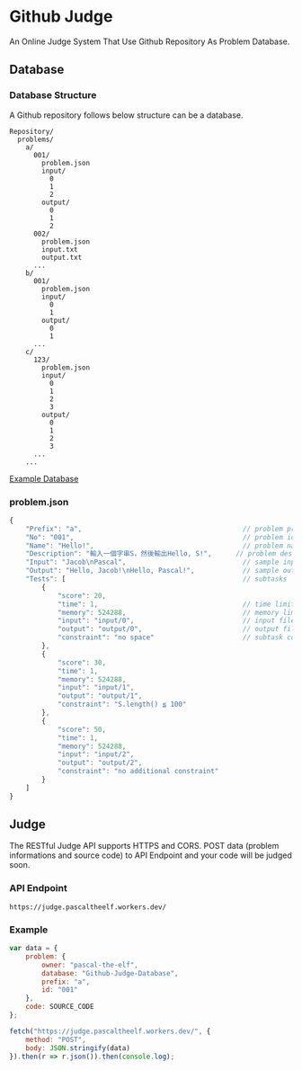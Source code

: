 # Github Judge
An Online Judge System That Use Github Repository As Problem Database.

## Database

### Database Structure
A Github repository follows below structure can be a database.
```
Repository/
  problems/
    a/
      001/
        problem.json
        input/
          0
          1
          2
        output/
          0
          1
          2
      002/
        problem.json
        input.txt
        output.txt
      ...
    b/
      001/
        problem.json
        input/
          0
          1
        output/
          0
          1
      ...
    c/
      123/
        problem.json
        input/
          0
          1
          2
          3
        output/
          0
          1
          2
          3
      ...
    ...
```
[Example Database](https://github.com/pascal-the-elf/Github-Judge-Database)

### problem.json

```javascript
{
    "Prefix": "a",                                        // problem prefix
    "No": "001",                                          // problem id
    "Name": "Hello!",                                     // problem name
    "Description": "輸入一個字串S，然後輸出Hello, S!",      // problem description
    "Input": "Jacob\nPascal",                             // sample input
    "Output": "Hello, Jacob!\nHello, Pascal!",            // sample output
    "Tests": [                                            // subtasks
        {
            "score": 20,
            "time": 1,                                    // time limit
            "memory": 524288,                             // memory limit
            "input": "input/0",                           // input file
            "output": "output/0",                         // output file
            "constraint": "no space"                      // subtask constraint
        },
        {
            "score": 30,
            "time": 1,
            "memory": 524288,
            "input": "input/1",
            "output": "output/1",
            "constraint": "S.length() ≦ 100"
        },
        {
            "score": 50,
            "time": 1,
            "memory": 524288,
            "input": "input/2",
            "output": "output/2",
            "constraint": "no additional constraint"
        }
    ]
}
```

## Judge
The RESTful Judge API supports HTTPS and CORS.
POST data (problem informations and source code) to API Endpoint and your code will be judged soon.

### API Endpoint
```
https://judge.pascaltheelf.workers.dev/
```

### Example
```javascript
var data = {
    problem: {
        owner: "pascal-the-elf",
        database: "Github-Judge-Database",
        prefix: "a",
        id: "001"
    },
    code: SOURCE_CODE
};

fetch("https://judge.pascaltheelf.workers.dev/", {
    method: "POST",
    body: JSON.stringify(data)
}).then(r => r.json()).then(console.log);

```

